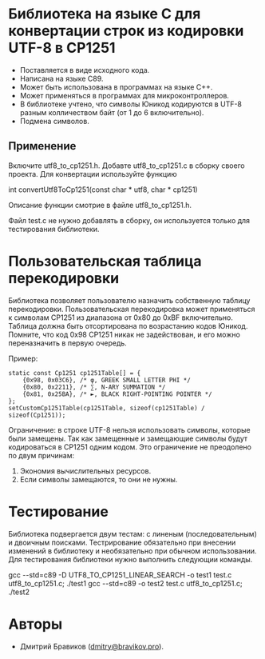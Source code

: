 # Библиотека на языке C для конвертации строк из кодировки UTF-8 в CP1251

* Поставляется в виде исходного кода.
* Написана на языке С89.
* Может быть использована в программах на языке C++.
* Может применяться в программах для микроконтроллеров.
* В библиотеке учтено, что символы Юникод кодируются в UTF-8 разным колличеством
байт (от 1 до 6 включительно).
* Подмена символов.

## Применение

Включите utf8_to_cp1251.h. Добавте utf8_to_cp1251.c в сборку своего проекта.
Для конвертации используйте функцию

int convertUtf8ToCp1251(const char * utf8, char * cp1251)

Описание функции смотрие в файле utf8_to_cp1251.h.

Файл test.c не нужно добавлять в сборку, он используется только для тестирования
библиотеки.

# Пользовательская таблица перекодировки

Библиотека позволяет пользователю назначить собственную таблицу перекодировки.
Пользовательская перекодировка может применяться к символам CP1251 из диапазона
от 0x80 до 0xBF включительно. Таблица должна быть отсортирована по возрастанию
кодов Юникод. Помните, что код 0x98 CP1251 никак не задействован, и его можно
переназначить в первую очередь.

Пример:

    static const Cp1251 cp1251Table[] = {
        {0x98, 0x03C6}, /* φ, GREEK SMALL LETTER PHI */
        {0x80, 0x2211}, /* ∑, N-ARY SUMMATION */
        {0x81, 0x25BA}, /* ►, BLACK RIGHT-POINTING POINTER */
    };
    setCustomCp1251Table(cp1251Table, sizeof(cp1251Table) / sizeof(Cp1251));

Ограничение: в строке UTF-8 нельзя использовать символы, которые были замещены.
Так как замещенные и замещающие символы будут кодироваться в CP1251 одним кодом.
Это ограничение не преодолено по двум причинам:
1. Экономия вычислительных ресурсов.
2. Если символы замещаются, то они не нужны.

# Тестирование

Библиотека подвергается двум тестам: с линеным (последовательным) и двоичным
поисками. Тестрирование обязательно при внесении изменений в библиотеку и
необязательно при обычном использовании. Для тестирования библиотеки нужно
выполнить следующии команды.

gcc --std=c89 -D UTF8_TO_CP1251_LINEAR_SEARCH -o test1 test.c utf8_to_cp1251.c; ./test1
gcc --std=c89 -o test2 test.c utf8_to_cp1251.c; ./test2

# Авторы

* Дмитрий Бравиков (dmitry@bravikov.pro).
